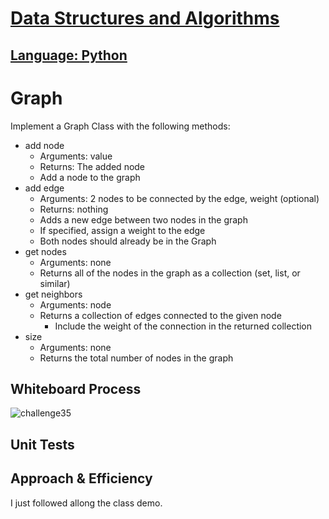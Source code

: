 # [Data Structures and Algorithms](https://alsosteve.github.io/data-structures-and-algorithms/)
## [Language: Python](https://alsosteve.github.io/data-structures-and-algorithms/python/)

# Graph
Implement a Graph Class with the following methods:

* add node
  * Arguments: value
  * Returns: The added node
  * Add a node to the graph
* add edge
  * Arguments: 2 nodes to be connected by the edge, weight (optional)
  * Returns: nothing
  * Adds a new edge between two nodes in the graph
  * If specified, assign a weight to the edge
  * Both nodes should already be in the Graph
* get nodes
  * Arguments: none
  * Returns all of the nodes in the graph as a collection (set, list, or similar)
* get neighbors
  * Arguments: node
  * Returns a collection of edges connected to the given node
    * Include the weight of the connection in the returned collection
* size
  * Arguments: none
  * Returns the total number of nodes in the graph

## Whiteboard Process
![challenge35](35.png)

## Unit Tests

## Approach & Efficiency
I just followed allong the class demo.
